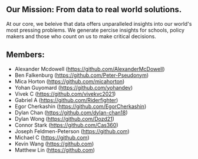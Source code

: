 ## Our Mission: From data to real world solutions.
At our core, we beleive that data offers unparalleled insights into our world's most pressing problems. We generate percise insights for schools, policy makers and those who count on us to make critical decisions.


## Members:
- Alexander Mcdowell  (https://github.com/AlexanderMcDowell)
- Ben Falkenburg  (https://github.com/Peter-Pseudonym)
- Mica Horton  (https://github.com/micahorton)
- Yohan Guyomard  (https://github.com/yohandev)
- Vivek C  (https://github.com/vivekvc2021)
- Gabriel A  (https://github.com/Riderfighter)
- Egor Cherkashin  (https://github.com/EgorCherkashin)
- Dylan Chan  (https://github.com/dylan-chan18)
- Dylan Wong  (https://github.com/Dozd21)
- Connor Stark  (https://github.com/Cas360)
- Joseph Feldmen-Peterson  (https://github.com)
- Michael C  (https://github.com)
- Kevin Wang  (https://github.com)
- Matthew Lin  (https://github.com)
